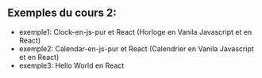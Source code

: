 ## Exemples du cours 2:

* exemple1: Clock-en-js-pur et React (Horloge en Vanila Javascript et en React) 
* exemple2: Calendar-en-js-pur et React (Calendrier en Vanila Javascript et en React)
* exemple3: Hello World en React